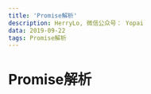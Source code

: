 ```yaml
---
title: 'Promise解析'
description: HerryLo, 微信公众号： Yopai
data: 2019-09-22
tags: Promise解析
---
```


# Promise解析